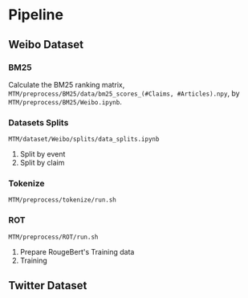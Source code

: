 # Pipeline

## Weibo Dataset

### BM25

Calculate the BM25 ranking matrix, `MTM/preprocess/BM25/data/bm25_scores_(#Claims, #Articles).npy`, by `MTM/preprocess/BM25/Weibo.ipynb`.

### Datasets Splits

`MTM/dataset/Weibo/splits/data_splits.ipynb`

1. Split by event
2. Split by claim

### Tokenize

`MTM/preprocess/tokenize/run.sh`

### ROT

`MTM/preprocess/ROT/run.sh`

1. Prepare RougeBert's Training data
2. Training

## Twitter Dataset